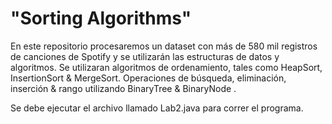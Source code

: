 # "Sorting Algorithms"
En este repositorio procesaremos un dataset con más de 580 mil registros de canciones de Spotify y se utilizarán las estructuras de datos y algoritmos.
Se utilizaran algoritmos de ordenamiento, tales como HeapSort, InsertionSort &amp; MergeSort. 
Operaciones de búsqueda, eliminación, inserción &amp; rango utilizando BinaryTree &amp; BinaryNode .

Se debe ejecutar el archivo llamado Lab2.java para correr el programa.
